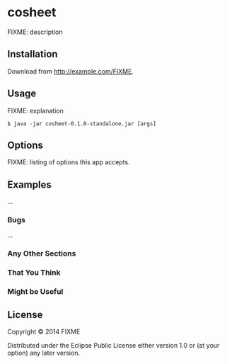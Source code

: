 # cosheet

FIXME: description

## Installation

Download from http://example.com/FIXME.

## Usage

FIXME: explanation

    $ java -jar cosheet-0.1.0-standalone.jar [args]

## Options

FIXME: listing of options this app accepts.

## Examples

...

### Bugs

...

### Any Other Sections
### That You Think
### Might be Useful

## License

Copyright © 2014 FIXME

Distributed under the Eclipse Public License either version 1.0 or (at
your option) any later version.
